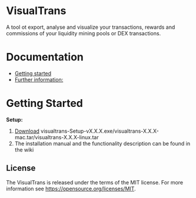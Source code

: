 # VisualTrans

A tool ot export, analyse and visualize your transactions, rewards and commissions of your liquidity mining pools or DEX transactions.

# Documentation

- [Getting started](#getting-started)
- [Further information:](#License)

# Getting Started

<b>Setup:</b>

1. [Download](https://github.com/elseifn/VisualTransmanager/releases/latest/) visualtrans-Setup-vX.X.X.exe/visualtrans-X.X.X-mac.tar/visualtrans-X.X.X-linux.tar
2. The installation manual and the functionality description can be found in the wiki

## License

The VisualTrans is released under the terms of the MIT license. For more information see https://opensource.org/licenses/MIT.
